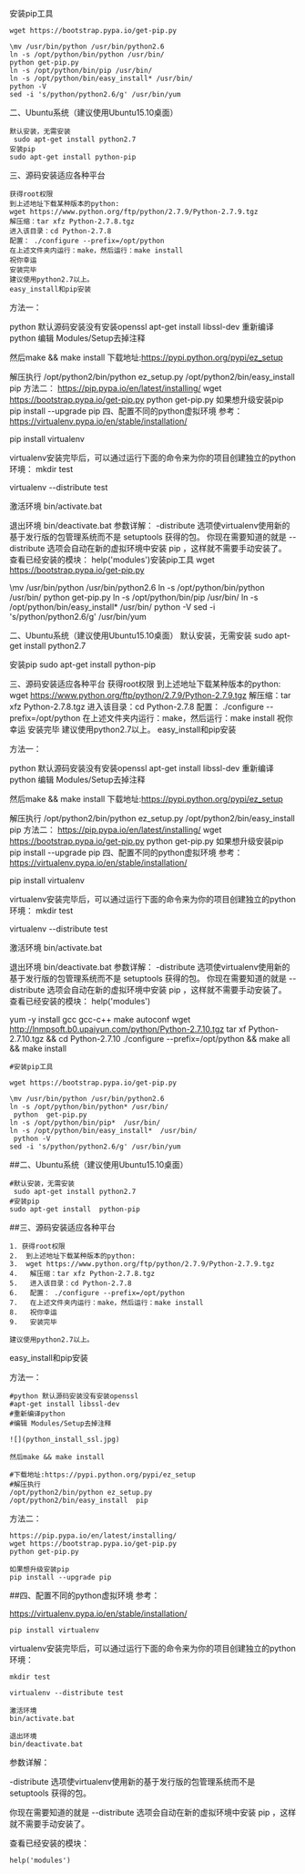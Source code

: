 安装pip工具

```
wget https://bootstrap.pypa.io/get-pip.py

\mv /usr/bin/python /usr/bin/python2.6 
ln -s /opt/python/bin/python /usr/bin/
python get-pip.py
ln -s /opt/python/bin/pip /usr/bin/
ln -s /opt/python/bin/easy_install* /usr/bin/
python -V
sed -i 's/python/python2.6/g' /usr/bin/yum
```

二、Ubuntu系统（建议使用Ubuntu15.10桌面）

```
默认安装，无需安装
 sudo apt-get install python2.7
安装pip
sudo apt-get install python-pip 
```

三、源码安装适应各种平台

```
获得root权限
到上述地址下载某种版本的python:
wget https://www.python.org/ftp/python/2.7.9/Python-2.7.9.tgz
解压缩：tar xfz Python-2.7.8.tgz
进入该目录：cd Python-2.7.8
配置： ./configure --prefix=/opt/python
在上述文件夹内运行：make，然后运行：make install
祝你幸运
安装完毕
建议使用python2.7以上。
easy_install和pip安装
```

方法一：

python 默认源码安装没有安装openssl
apt-get install libssl-dev
重新编译python
编辑 Modules/Setup去掉注释


然后make && make install
下载地址:https://pypi.python.org/pypi/ez_setup

解压执行
/opt/python2/bin/python ez_setup.py 
/opt/python2/bin/easy_install pip
方法二：
https://pip.pypa.io/en/latest/installing/
wget https://bootstrap.pypa.io/get-pip.py
python get-pip.py
如果想升级安装pip
pip install --upgrade pip
四、配置不同的python虚拟环境
参考：
https://virtualenv.pypa.io/en/stable/installation/

pip install virtualenv

virtualenv安装完毕后，可以通过运行下面的命令来为你的项目创建独立的python环境：
mkdir test

virtualenv --distribute test

激活环境
bin/activate.bat

退出环境
bin/deactivate.bat
参数详解：
-distribute 选项使virtualenv使用新的基于发行版的包管理系统而不是 setuptools 获得的包。
你现在需要知道的就是 --distribute 选项会自动在新的虚拟环境中安装 pip ，这样就不需要手动安装了。
查看已经安装的模块：
help('modules')安装pip工具
wget https://bootstrap.pypa.io/get-pip.py

\mv /usr/bin/python /usr/bin/python2.6 
ln -s /opt/python/bin/python /usr/bin/
python get-pip.py
ln -s /opt/python/bin/pip /usr/bin/
ln -s /opt/python/bin/easy_install* /usr/bin/
python -V
sed -i 's/python/python2.6/g' /usr/bin/yum

二、Ubuntu系统（建议使用Ubuntu15.10桌面）
默认安装，无需安装
 sudo apt-get install python2.7

安装pip
sudo apt-get install python-pip 

三、源码安装适应各种平台
获得root权限
到上述地址下载某种版本的python:
wget https://www.python.org/ftp/python/2.7.9/Python-2.7.9.tgz
解压缩：tar xfz Python-2.7.8.tgz
进入该目录：cd Python-2.7.8
配置： ./configure --prefix=/opt/python
在上述文件夹内运行：make，然后运行：make install
祝你幸运
安装完毕
建议使用python2.7以上。
easy_install和pip安装

方法一：

python 默认源码安装没有安装openssl
apt-get install libssl-dev
重新编译python
编辑 Modules/Setup去掉注释


然后make && make install
下载地址:https://pypi.python.org/pypi/ez_setup

解压执行
/opt/python2/bin/python ez_setup.py 
/opt/python2/bin/easy_install pip
方法二：
https://pip.pypa.io/en/latest/installing/
wget https://bootstrap.pypa.io/get-pip.py
python get-pip.py
如果想升级安装pip
pip install --upgrade pip
四、配置不同的python虚拟环境
参考：
https://virtualenv.pypa.io/en/stable/installation/

pip install virtualenv

virtualenv安装完毕后，可以通过运行下面的命令来为你的项目创建独立的python环境：
mkdir test

virtualenv --distribute test

激活环境
bin/activate.bat

退出环境
bin/deactivate.bat
参数详解：
-distribute 选项使virtualenv使用新的基于发行版的包管理系统而不是 setuptools 获得的包。
你现在需要知道的就是 --distribute 选项会自动在新的虚拟环境中安装 pip ，这样就不需要手动安装了。
查看已经安装的模块：
help('modules')

yum -y install gcc gcc-c++ make autoconf
wget http://lnmpsoft.b0.upaiyun.com/python/Python-2.7.10.tgz
tar xf Python-2.7.10.tgz && cd Python-2.7.10
./configure --prefix=/opt/python &&  make all  &&  make install


```
#安装pip工具

wget https://bootstrap.pypa.io/get-pip.py

\mv /usr/bin/python /usr/bin/python2.6 
ln -s /opt/python/bin/python* /usr/bin/
 python  get-pip.py
ln -s /opt/python/bin/pip*  /usr/bin/
ln -s /opt/python/bin/easy_install*  /usr/bin/
 python -V
sed -i 's/python/python2.6/g' /usr/bin/yum
```

##二、Ubuntu系统（建议使用Ubuntu15.10桌面）

```
#默认安装，无需安装
 sudo apt-get install python2.7
#安装pip
sudo apt-get install  python-pip 
```

##三、源码安装适应各种平台

```
1. 获得root权限
2.  到上述地址下载某种版本的python: 
3.  wget https://www.python.org/ftp/python/2.7.9/Python-2.7.9.tgz
4.   解压缩：tar xfz Python-2.7.8.tgz
5.   进入该目录：cd Python-2.7.8
6.   配置： ./configure --prefix=/opt/python
7.   在上述文件夹内运行：make，然后运行：make install
8.   祝你幸运
9.   安装完毕

建议使用python2.7以上。
```

easy_install和pip安装


方法一：

```
#python 默认源码安装没有安装openssl
#apt-get install libssl-dev
#重新编译python
#编辑 Modules/Setup去掉注释

![](python_install_ssl.jpg)

然后make && make install

#下载地址:https://pypi.python.org/pypi/ez_setup
#解压执行
/opt/python2/bin/python ez_setup.py 
/opt/python2/bin/easy_install  pip
```

方法二：

```
https://pip.pypa.io/en/latest/installing/
wget https://bootstrap.pypa.io/get-pip.py
python get-pip.py

如果想升级安装pip
pip install --upgrade pip
```

##四、配置不同的python虚拟环境
参考：

https://virtualenv.pypa.io/en/stable/installation/

```pip install virtualenv```

virtualenv安装完毕后，可以通过运行下面的命令来为你的项目创建独立的python环境：
 
```
mkdir test
 
virtualenv --distribute test

激活环境
bin/activate.bat

退出环境
bin/deactivate.bat

```
参数详解：

-distribute 选项使virtualenv使用新的基于发行版的包管理系统而不是 setuptools 获得的包。

你现在需要知道的就是 --distribute 选项会自动在新的虚拟环境中安装 pip ，这样就不需要手动安装了。


查看已经安装的模块：

```
help('modules')

```
